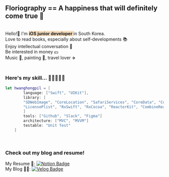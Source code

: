 ## Floriography == A happiness that will definitely come true 🌼
<br/>
Hello!👋 I'm <b><span style="background-color:#F7DDBE"> iOS junior developer </span></b> in South Korea. 
<br/>
Love to read books, especially about self-developments 📚  
<br/>
Enjoy intellectual conversation 💬  
<br/>
Be interested in money 💵  
<br/>
Music 🎹, painting 🎨, travel lover ✈️

<br/>
<br/>

### Here's my skill... 🔨👷‍♂️👨‍💻
```swift
let hwanghongpil = [
        language: ["Swift", "UIKit"],
        library: [
        "SDWebImage", "CoreLocation", "SafariServices", "CoreData", "Combine", "Alamofire", "SnapKit",
        "LicensePlist", "RxSwift", "RxCocoa", "ReactorKit", "CombineReactor", "Then", "WeatherKit", "Chart"
        ]
        tools: ["Github", "Slack", "Figma"]
        architecture: ["MVC", "MVVM"]
        testable: "Unit Test"
    ]
```
<br/>

### Check out my blog and resume!
My Resume 📄: [![Notion Badge](http://img.shields.io/badge/-Notion-000000?style=flat&logo=Notion&link=https://frenchmarigoldflower.notion.site/frenchmarigoldflower/8525909711344c118d9f282063b9f076)](https://frenchmarigoldflower.notion.site/frenchmarigoldflower/8525909711344c118d9f282063b9f076)
<br/>
My Blog 🧑‍🏫: [![Velog Badge](http://img.shields.io/badge/-Velog-20C997?style=flat&logo=Velog&link=https://velog.io/@marigold410)](https://velog.io/@marigold410)
